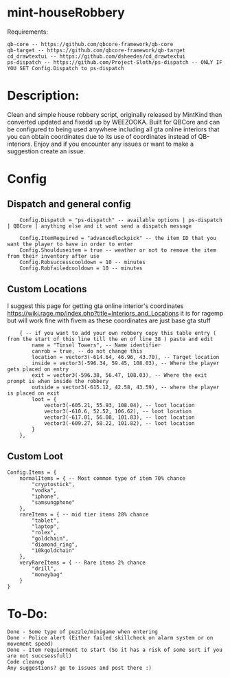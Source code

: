 # mint-houseRobbery
Requirements:

    qb-core -- https://github.com/qbcore-framework/qb-core
    qb-target -- https://github.com/qbcore-framework/qb-target
    cd_drawtextui -- https://github.com/dsheedes/cd_drawtextui
    ps-dispatch -- https://github.com/Project-Sloth/ps-dispatch -- ONLY IF YOU SET Config.Dispatch to ps-dispatch

# Description:
Clean and simple house robbery script, originally released by MintKind then converted updated and fixedd up by WEEZOOKA.
Built for QBCore and can be configured to being used anywhere including all gta online interiors that you can obtain coordinates due to its use of coordinates instead of QB-interiors. Enjoy and if you encounter any issues or want to make a suggestion create an issue.

# Config
## Dispatch and general config
```
    Config.Dispatch = "ps-dispatch" -- available options | ps-dispatch | QBCore | anything else and it wont send a dispatch message

    Config.ItemRequired = "advancedlockpick" -- the item ID that you want the player to have in order to enter
    Config.Shoulduseitem = true -- weather or not to remove the item from their inventory after use
    Config.Robsuccesscooldown = 10 -- minutes
    Config.Robfailedcooldown = 10 -- minutes
```
## Custom Locations
I suggest this page for getting gta online interior's coordinates https://wiki.rage.mp/index.php?title=Interiors_and_Locations it is for ragemp but will work fine with fivem as these coordinates are just base gta stuff
```
    { -- if you want to add your own robbery copy this table entry ( from the start of this line till the en of line 38 ) paste and edit
        name = "Tinsel Towers", -- Name identifier
        canrob = true, -- do not change this
        location = vector3(-614.64, 46.96, 43.70), -- Target location
        inside = vector3(-596.34, 59.45, 108.03), -- Where the player gets placed on entry
        exit = vector3(-596.38, 56.47, 108.03), -- Where the exit prompt is when inside the robbery
        outside = vector3(-615.12, 42.58, 43.59), -- where the player is placed on exit
        loot = {
            vector3(-605.21, 55.93, 108.04), -- loot location
            vector3(-610.6, 52.52, 106.62), -- loot location
            vector3(-617.01, 56.08, 101.83), -- loot location
            vector3(-609.27, 58.22, 101.82), -- loot location
        }
    },
```
## Custom Loot
```
Config.Items = {
    normalItems = { -- Most common type of item 70% chance
        "cryptostick",
        "vodka",
        "iphone",
        "samsungphone"
    },
    rareItems = { -- mid tier items 28% chance
        "tablet",
        "laptop",
        "rolex",
        "goldchain",
        "diamond_ring",
        "10kgoldchain"
    },
    veryRareItems = { -- Rare items 2% chance
        "drill",
        "moneybag"
    }
}
```


# To-Do:

    Done - Some type of puzzle/minigame when entering
    Done - Police alert (Either failed skillcheck on alarm system or on movement speed)
    Done - Item requierment to start (So it has a risk of some sort if you are not succsessfull)
    Code cleanup
    Any suggestions? go to issues and post there :)

